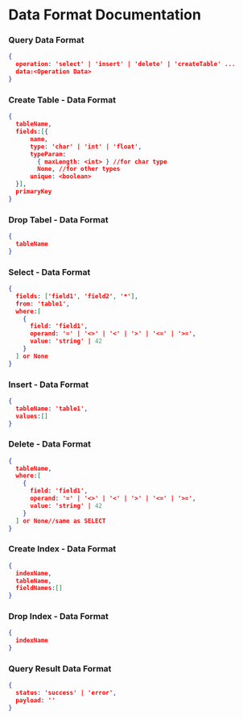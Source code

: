 # Data Format Documentation



### Query Data Format

```json
{
  operation: 'select' | 'insert' | 'delete' | 'createTable' ...
  data:<Operation Data>
}
```





### Create Table - Data Format

```json
{
  tableName,
  fields:[{
      name,
      type: 'char' | 'int' | 'float',
      typeParam:
        { maxLength: <int> } //for char type
        None, //for other types
      unique: <boolean>
  }],
  primaryKey
}
```



### Drop Tabel - Data Format

```json
{
  tableName
}
```





### Select - Data Format

```json
{
  fields: ['field1', 'field2', '*'],
  from: 'table1',
  where:[
    {
      field: 'field1',
      operand: '=' | '<>' | '<' | '>' | '<=' | '>=',
      value: 'string' | 42
    }
  ] or None
}
```



### Insert - Data Format

```json
{
  tableName: 'table1',
  values:[]
}
```





### Delete - Data Format

```json
{
  tableName,
  where:[
    {
      field: 'field1',
      operand: '=' | '<>' | '<' | '>' | '<=' | '>=',
      value: 'string' | 42
    }
  ] or None//same as SELECT
}
```





### Create Index - Data Format

```json
{
  indexName,
  tableName,
  fieldNames:[]
}
```





### Drop Index - Data Format

```json
{
  indexName
}
```





### Query Result Data Format

```json
{
  status: 'success' | 'error',
  payload: ''
}
```





